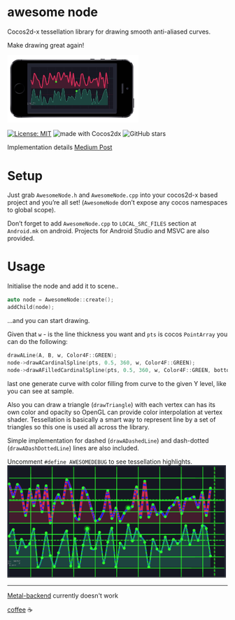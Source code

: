 # awesome node
Cocos2d-x tessellation library for drawing smooth anti-aliased curves.

Make drawing great again!

<img src="awesome%20node/2019-03-21%2004.50.23.jpg" width="300" />

[![License: MIT](https://img.shields.io/badge/License-MIT-yellow.svg)](https://opensource.org/licenses/MIT)
<img src="https://img.shields.io/badge/made%20with-cocos2dx-blue.svg" alt="made with Cocos2dx">
![GitHub stars](https://img.shields.io/github/stars/intmainreturn00/AwesomeNode.svg?style=social)

Implementation details [Medium Post](https://medium.com/@intmainreturn00/drawing-smooth-lines-with-cocos2dx-d057c41b8af2)

# Setup
Just grab `AwesomeNode.h` and `AwesomeNode.cpp` into your cocos2d-x based project and you’re all set! (`AwesomeNode` don’t expose any cocos namespaces to global scope).

Don’t forget to add `AwesomeNode.cpp` to `LOCAL_SRC_FILES` section
at `Android.mk` on android. Projects for Android Studio and MSVC are also provided.

# Usage
Initialise the node and add it to scene..
```cpp
auto node = AwesomeNode::create();
addChild(node);
```
…and you can start drawing.

Given that `w` - is the line thickness you want and `pts` is cocos `PointArray` you can do the following:

```cpp
drawALine(A, B, w, Color4F::GREEN);
node->drawACardinalSpline(pts, 0.5, 360, w, Color4F::GREEN);
node->drawAFilledCardinalSpline(pts, 0.5, 360, w, Color4F::GREEN, bottom, Color4F::RED);
```

last one generate curve with color filling from curve to the given Y level, like you can see at sample. 

Also you can draw a triangle (`drawTriangle`) with each vertex can has its own color and opacity so OpenGL can provide color interpolation at vertex shader. Tessellation is basically a smart way to represent line by a set of triangles so this one is used all across the library. 

Simple implementation for dashed (`drawADashedLine`) and dash-dotted (`drawADashDottedLine`) lines are also included.

Uncomment `#define AWESOMEDEBUG` to see tessellation highlights. 
<img src="awesome%20node/1AD38AD9-90C0-4973-B5A2-8DD9F018231A.png" width="500">

---

[Metal-backend](http://discuss.cocos2d-x.org/t/progress-of-graphics-backend-integration/44671/32) currently doesn't work

[coffee](http://ko-fi.com/intmainreturn00) ☕️
